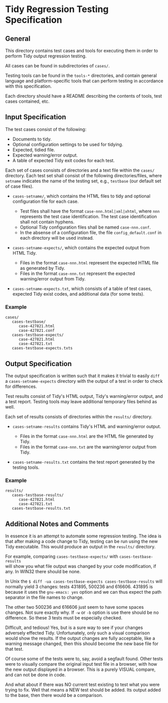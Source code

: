 Tidy Regression Testing Specification
=====================================

General
-------
This directory contains test cases and tools for executing them in order to
perform Tidy output regression testing.

All cases can be found in subdirectories of `cases/`.

Testing tools can be found in the `tools-*` directories, and contain general
language and platform-specific tools that can perform testing in accordance with
this specification.

Each directory should have a README describing the contents of tools, test
cases contained, etc.


Input Specification
-------------------

The test cases consist of the following:

- Documents to tidy.
- Optional configuration settings to be used for tidying.
- Expected, tidied file.
- Expected warning/error output.
- A table of expected Tidy exit codes for each test.

Each set of cases consists of directories and a text file within the `cases/`
directory. Each test set shall consist of the following directories/files, where
`setname` indicates the name of the testing set, e.g., `testbase` (our default
set of case files).

- `cases-setname/`, which contains the HTML files to tidy and optional
  configuration file for each case.
  - Test files shall have the format `case-nnn.html|xml|xhtml`, where `nnn`
    represents the test case identification. The test case identification shall
    not contain hyphens.
  - Optional Tidy configuration files shall be named `case-nnn.conf`.
  - In the absense of a configuration file, the file `config_default.conf` in
    each directory will be used instead.

- `cases-setname-expects/`, which contains the expected output from HTML Tidy.
  - Files in the format `case-nnn.html` represent the expected HTML file as
    generated by Tidy.
  - Files in the format `case-nnn.txt` represent the expected warning/error
    output from Tidy.

- `cases-setname-expects.txt`, which consists of a table of test cases, expected
  Tidy exist codes, and additional data (for some tests).
  
### Example

~~~
cases/
   cases-testbase/
      case-427821.html
      case-427821.conf
   cases-testbase-expects/
      case-427821.html
      case-427821.txt
   cases-testbase-expects.txts
~~~


Output Specification
--------------------

The output specification is written such that it makes it trivial to easily
`diff` a `cases-setname-expects` directory with the output of a test in order
to check for differences.

Test results consist of Tidy's HTML output, Tidy's warning/error output, and
a test report. Testing tools may leave additional temporary files behind as
well.

Each set of results consists of directories within the `results/` directory.

- `cases-setname-results` contains Tidy's HTML and warning/error output.
  - Files in the format `case-nnn.html` are the HTML file generated by Tidy.
  - Files in the format `case-nnn.txt` are the warning/error output from Tidy.

- `cases-setname-results.txt` contains the test report generated by the testing
  tools.

### Example

~~~
results/
   cases-testbase-results/
      case-427821.html
      case-427821.txt
   cases-testbase-results.txt
~~~


Additional Notes and Comments
-----------------------------

In essence it is an attempt to automate some regression testing. The idea is
that after making a code change to Tidy, testing can be run using the new Tidy
executable. This would produce an output in the `results/` directory.

For example, comparing `cases-testbase-expects/` with `cases-testbase-results`  
will show you what file output was changed by your code modification, if any.
In WIN32 there should be none.

In Unix the `$ diff -ua cases-testbase-expects cases-testbase-results` will
normally yield 3 changes: tests 431895, 500236 and 616606. 431895 is because it
uses the `gnu-emacs: yes` option and we can thus expect the path separator in
the file names to change.

The other two 500236 and 616606 just seem to have some spaces changes. Not sure
exactly why. If `-w` or `-b` option is use there should be no difference. So
these 3 tests must be especially checked.

Difficult, and tedious! Yes, but is a sure way to see if your changes adversely
effected Tidy. Unfortunately, only such a visual comparison would show the
results. If the output changes are fully acceptable, like a warning message
changed, then this should become the new base file for that test.

Of course some of the tests were to, say, avoid a segfault found. Other tests 
were to visually compare the original input test file in a browser, with how the
new output displayed in a browser. This is a purely VISUAL compare, and can not
be done in code.

And what about if there was NO current test existing to test what you were
trying to fix. Well that means a NEW test should be added. Its output added to
the base, then there would be a comparison.
